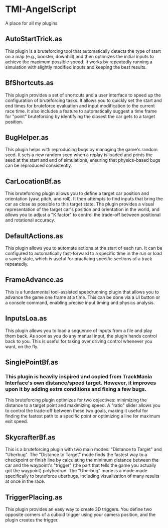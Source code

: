 # TMI-AngelScript
A place for all my plugins

## AutoStartTrick.as
This plugin is a bruteforcing tool that automatically detects the type of start on a map (e.g., booster, downhill) and then optimizes the initial inputs to achieve the maximum possible speed. It works by repeatedly running a simulation with slightly modified inputs and keeping the best results.

## BfShortcuts.as
This plugin provides a set of shortcuts and a user interface to speed up the configuration of bruteforcing tasks. It allows you to quickly set the start and end times for bruteforce evaluation and input modification to the current race time. It also includes a feature to automatically suggest a time frame for "point" bruteforcing by identifying the closest the car gets to a target position.

## BugHelper.as
This plugin helps with reproducing bugs by managing the game's random seed. It sets a new random seed when a replay is loaded and prints the seed at the start and end of simulations, ensuring that physics-based bugs can be reproduced consistently.

## CarLocationBf.as
This bruteforcing plugin allows you to define a target car position and orientation (yaw, pitch, and roll). It then attempts to find inputs that bring the car as close as possible to this target state. The plugin provides a visual representation of the target car's position and orientation in the world, and allows you to adjust a "K factor" to control the trade-off between positional and rotational accuracy.

## DefaultActions.as
This plugin allows you to automate actions at the start of each run. It can be configured to automatically fast-forward to a specific time in the run or load a saved state, which is useful for practicing specific sections of a track repeatedly.

## FrameAdvance.as
This is a fundamental tool-assisted speedrunning plugin that allows you to advance the game one frame at a time. This can be done via a UI button or a console command, enabling precise input timing and physics analysis.

## InputsLoa.as
This plugin allows you to load a sequence of inputs from a file and play them back. As soon as you do any manual input, the plugin hands control back to you. This is useful for taking over driving control whenever you want, on the fly.

## SinglePointBf.as
### This plugin is heavily inspired and copied from TrackMania Interface's own distance/speed target. However, it improves upon it by adding extra conditions and fixing a few bugs.
This bruteforcing plugin optimizes for two objectives: minimizing the distance to a target point and maximizing speed. A "ratio" slider allows you to control the trade-off between these two goals, making it useful for finding the fastest path to a specific point or optimizing a line for maximum exit speed.

## SkycrafterBf.as
This is a bruteforcing plugin with two main modes: "Distance to Target" and "Uberbug". The "Distance to Target" mode finds the fastest way to a checkpoint or finish line by calculating the minimum distance between the car and the waypoint's "trigger" (the part that tells the game you actually got the waypoint) polyhedron. The "Uberbug" mode is a mode made specifically to bruteforce uberbugs, including visualization of many results at once in the race.

## TriggerPlacing.as
This plugin provides an easy way to create 3D triggers. You define two opposite corners of a cuboid trigger using your camera position, and the plugin creates the trigger.
